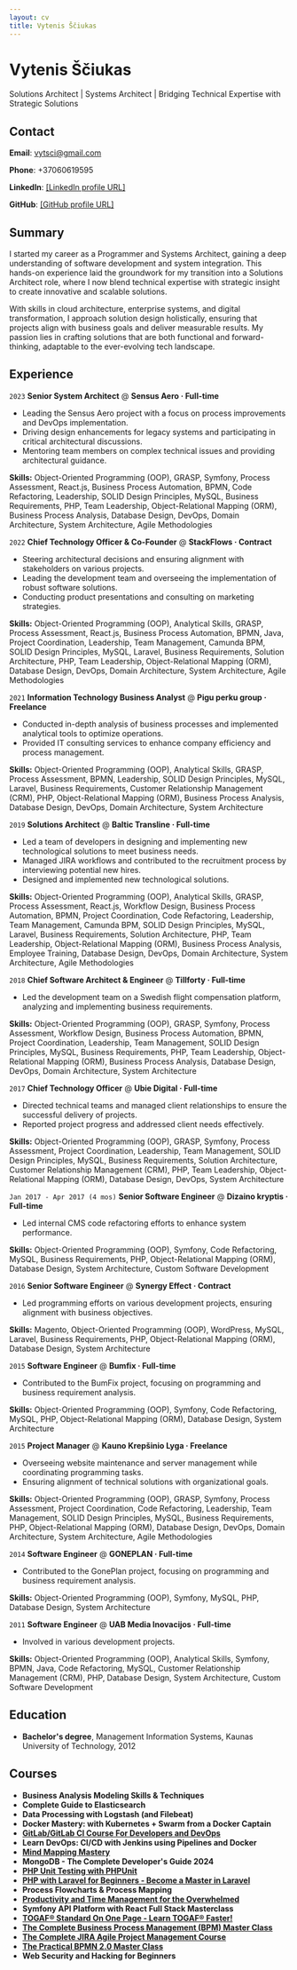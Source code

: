 ```yaml
---
layout: cv
title: Vytenis Ščiukas
---
```


# Vytenis Ščiukas
Solutions Architect | Systems Architect | Bridging Technical Expertise with Strategic Solutions

## Contact

**Email**: vytsci@gmail.com

**Phone**: +37060619595

**LinkedIn**: [[LinkedIn profile URL]](https://www.linkedin.com/in/vytenis-sciukas-b5b89928)

**GitHub**: [[GitHub profile URL]](https://github.com/vytsci)

## Summary

I started my career as a Programmer and Systems Architect, gaining a deep understanding of software development and system integration. This hands-on experience laid the groundwork for my transition into a Solutions Architect role, where I now blend technical expertise with strategic insight to create innovative and scalable solutions.

With skills in cloud architecture, enterprise systems, and digital transformation, I approach solution design holistically, ensuring that projects align with business goals and deliver measurable results. My passion lies in crafting solutions that are both functional and forward-thinking, adaptable to the ever-evolving tech landscape.

## Experience

`2023`
__Senior System Architect__ @ **Sensus Aero · Full-time**

- Leading the Sensus Aero project with a focus on process improvements and DevOps implementation.
- Driving design enhancements for legacy systems and participating in critical architectural discussions.
- Mentoring team members on complex technical issues and providing architectural guidance.

**Skills:** Object-Oriented Programming (OOP), GRASP, Symfony, Process Assessment, React.js, Business Process Automation, BPMN, Code Refactoring, Leadership, SOLID Design Principles, MySQL, Business Requirements, PHP, Team Leadership, Object-Relational Mapping (ORM), Business Process Analysis, Database Design, DevOps, Domain Architecture, System Architecture, Agile Methodologies



`2022`
__Chief Technology Officer & Co-Founder__ @ **StackFlows · Contract**  
  
- Steering architectural decisions and ensuring alignment with stakeholders on various projects.
- Leading the development team and overseeing the implementation of robust software solutions.
- Conducting product presentations and consulting on marketing strategies.

**Skills:** Object-Oriented Programming (OOP), Analytical Skills, GRASP, Process Assessment, React.js, Business Process Automation, BPMN, Java, Project Coordination, Leadership, Team Management, Camunda BPM, SOLID Design Principles, MySQL, Laravel, Business Requirements, Solution Architecture, PHP, Team Leadership, Object-Relational Mapping (ORM), Database Design, DevOps, Domain Architecture, System Architecture, Agile Methodologies



`2021`
__Information Technology Business Analyst__ @ **Pigu perku group · Freelance**  

- Conducted in-depth analysis of business processes and implemented analytical tools to optimize operations.
- Provided IT consulting services to enhance company efficiency and process management.

**Skills:** Object-Oriented Programming (OOP), Analytical Skills, GRASP, Process Assessment, BPMN, Leadership, SOLID Design Principles, MySQL, Laravel, Business Requirements, Customer Relationship Management (CRM), PHP, Object-Relational Mapping (ORM), Business Process Analysis, Database Design, DevOps, Domain Architecture, System Architecture



`2019`
__Solutions Architect__ @ **Baltic Transline · Full-time**  

- Led a team of developers in designing and implementing new technological solutions to meet business needs.
- Managed JIRA workflows and contributed to the recruitment process by interviewing potential new hires.
- Designed and implemented new technological solutions.

**Skills:** Object-Oriented Programming (OOP), Analytical Skills, GRASP, Process Assessment, React.js, Workflow Design, Business Process Automation, BPMN, Project Coordination, Code Refactoring, Leadership, Team Management, Camunda BPM, SOLID Design Principles, MySQL, Laravel, Business Requirements, Solution Architecture, PHP, Team Leadership, Object-Relational Mapping (ORM), Business Process Analysis, Employee Training, Database Design, DevOps, Domain Architecture, System Architecture, Agile Methodologies



`2018`
__Chief Software Architect & Engineer__ @ **Tillforty · Full-time**  

- Led the development team on a Swedish flight compensation platform, analyzing and implementing business requirements.

**Skills:** Object-Oriented Programming (OOP), GRASP, Symfony, Process Assessment, Workflow Design, Business Process Automation, BPMN, Project Coordination, Leadership, Team Management, SOLID Design Principles, MySQL, Business Requirements, PHP, Team Leadership, Object-Relational Mapping (ORM), Business Process Analysis, Database Design, DevOps, Domain Architecture, System Architecture



`2017`
__Chief Technology Officer__ @ **Ubie Digital · Full-time**  

- Directed technical teams and managed client relationships to ensure the successful delivery of projects.
- Reported project progress and addressed client needs effectively.

**Skills:** Object-Oriented Programming (OOP), GRASP, Symfony, Process Assessment, Project Coordination, Leadership, Team Management, SOLID Design Principles, MySQL, Business Requirements, Solution Architecture, Customer Relationship Management (CRM), PHP, Team Leadership, Object-Relational Mapping (ORM), Database Design, DevOps, System Architecture



`Jan 2017 - Apr 2017 (4 mos)`
__Senior Software Engineer__ @ **Dizaino kryptis · Full-time**  

- Led internal CMS code refactoring efforts to enhance system performance.

**Skills:** Object-Oriented Programming (OOP), Symfony, Code Refactoring, MySQL, Business Requirements, PHP, Object-Relational Mapping (ORM), Database Design, System Architecture, Custom Software Development



`2016`
__Senior Software Engineer__ @ **Synergy Effect · Contract**  

- Led programming efforts on various development projects, ensuring alignment with business objectives.

**Skills:** Magento, Object-Oriented Programming (OOP), WordPress, MySQL, Laravel, Business Requirements, PHP, Object-Relational Mapping (ORM), Database Design, System Architecture



`2015`
__Software Engineer__ @ **Bumfix · Full-time** 

- Contributed to the BumFix project, focusing on programming and business requirement analysis.

**Skills:** Object-Oriented Programming (OOP), Symfony, Code Refactoring, MySQL, PHP, Object-Relational Mapping (ORM), Database Design, System Architecture



`2015`
__Project Manager__ @ **Kauno Krepšinio Lyga · Freelance**

- Overseeing website maintenance and server management while coordinating programming tasks.
- Ensuring alignment of technical solutions with organizational goals.

**Skills:** Object-Oriented Programming (OOP), GRASP, Symfony, Process Assessment, Project Coordination, Code Refactoring, Leadership, Team Management, SOLID Design Principles, MySQL, Business Requirements, PHP, Object-Relational Mapping (ORM), Database Design, DevOps, Domain Architecture, System Architecture, Agile Methodologies



`2014`
__Software Engineer__ @ **GONEPLAN · Full-time**  

- Contributed to the GonePlan project, focusing on programming and business requirement analysis.

**Skills:** Object-Oriented Programming (OOP), Symfony, MySQL, PHP, Database Design, System Architecture



`2011`
__Software Engineer__ @ **UAB Media Inovacijos · Full-time** 

- Involved in various development projects.

**Skills:** Object-Oriented Programming (OOP), Analytical Skills, Symfony, BPMN, Java, Code Refactoring, MySQL, Customer Relationship Management (CRM), PHP, Database Design, System Architecture, Custom Software Development

## Education

- **Bachelor's degree**, Management Information Systems, Kaunas University of Technology, 2012

## Courses

- **Business Analysis Modeling Skills & Techniques**
- **Complete Guide to Elasticsearch**
- **Data Processing with Logstash (and Filebeat)**
- **Docker Mastery: with Kubernetes + Swarm from a Docker Captain**
- [**GitLab/GitLab CI Course For Developers and DevOps**](https://www.udemy.com/certificate/UC-IMZ6EHHO/)
- **Learn DevOps: CI/CD with Jenkins using Pipelines and Docker**
- [**Mind Mapping Mastery**](https://www.udemy.com/certificate/UC-5422aafe-50a0-435e-b3d7-90e872976799/)
- **MongoDB - The Complete Developer's Guide 2024**
- [**PHP Unit Testing with PHPUnit**](https://www.udemy.com/certificate/UC-HAUAV1WN/)
- [**PHP with Laravel for Beginners - Become a Master in Laravel**](https://www.udemy.com/certificate/UC-3aec4247-000c-458d-b3af-688a20318445/)
- **Process Flowcharts & Process Mapping**
- [**Productivity and Time Management for the Overwhelmed**](https://www.udemy.com/certificate/UC-43264f17-f48e-438e-a848-3b6c2d097343/)
- **Symfony API Platform with React Full Stack Masterclass**
- [**TOGAF® Standard On One Page - Learn TOGAF® Faster!**](https://www.udemy.com/certificate/UC-b90f2c98-5e17-4db2-83a3-f1cc1ebde3d1/)
- [**The Complete Business Process Management (BPM) Master Class**](https://www.udemy.com/certificate/UC-7467a6b2-0dea-47ec-850a-fc7462d8203a/)
- [**The Complete JIRA Agile Project Management Course**](https://www.udemy.com/certificate/UC-c72548e8-c772-493f-8155-d3fbc6b8aa59/)
- [**The Practical BPMN 2.0 Master Class**](https://www.udemy.com/certificate/UC-085e8dd2-9b6d-4625-a51b-9644bc67c3fc/)
- **Web Security and Hacking for Beginners**


